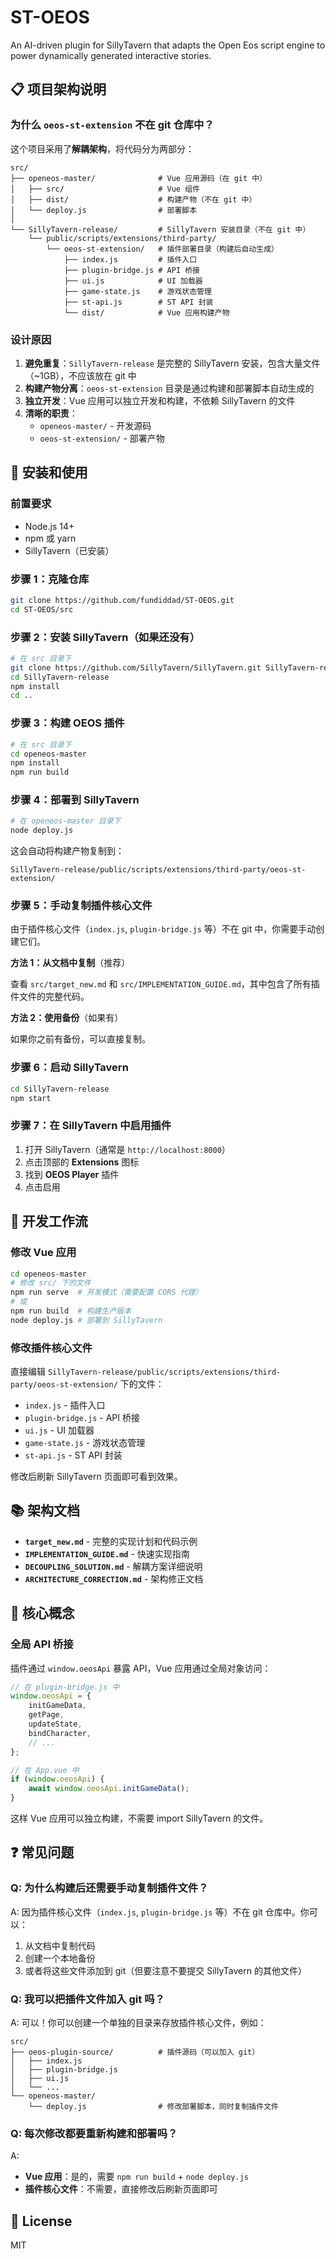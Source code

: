 # ST-OEOS

An AI-driven plugin for SillyTavern that adapts the Open Eos script engine to power dynamically generated interactive stories.

## 📋 项目架构说明

### 为什么 `oeos-st-extension` 不在 git 仓库中？

这个项目采用了**解耦架构**，将代码分为两部分：

```
src/
├── openeos-master/              # Vue 应用源码（在 git 中）
│   ├── src/                     # Vue 组件
│   ├── dist/                    # 构建产物（不在 git 中）
│   └── deploy.js                # 部署脚本
│
└── SillyTavern-release/         # SillyTavern 安装目录（不在 git 中）
    └── public/scripts/extensions/third-party/
        └── oeos-st-extension/   # 插件部署目录（构建后自动生成）
            ├── index.js         # 插件入口
            ├── plugin-bridge.js # API 桥接
            ├── ui.js            # UI 加载器
            ├── game-state.js    # 游戏状态管理
            ├── st-api.js        # ST API 封装
            └── dist/            # Vue 应用构建产物
```

### 设计原因

1. **避免重复**：`SillyTavern-release` 是完整的 SillyTavern 安装，包含大量文件（~1GB），不应该放在 git 中
2. **构建产物分离**：`oeos-st-extension` 目录是通过构建和部署脚本自动生成的
3. **独立开发**：Vue 应用可以独立开发和构建，不依赖 SillyTavern 的文件
4. **清晰的职责**：
   - `openeos-master/` - 开发源码
   - `oeos-st-extension/` - 部署产物

## 🚀 安装和使用

### 前置要求

- Node.js 14+
- npm 或 yarn
- SillyTavern（已安装）

### 步骤 1：克隆仓库

```bash
git clone https://github.com/fundiddad/ST-OEOS.git
cd ST-OEOS/src
```

### 步骤 2：安装 SillyTavern（如果还没有）

```bash
# 在 src 目录下
git clone https://github.com/SillyTavern/SillyTavern.git SillyTavern-release
cd SillyTavern-release
npm install
cd ..
```

### 步骤 3：构建 OEOS 插件

```bash
# 在 src 目录下
cd openeos-master
npm install
npm run build
```

### 步骤 4：部署到 SillyTavern

```bash
# 在 openeos-master 目录下
node deploy.js
```

这会自动将构建产物复制到：
```
SillyTavern-release/public/scripts/extensions/third-party/oeos-st-extension/
```

### 步骤 5：手动复制插件核心文件

由于插件核心文件（`index.js`, `plugin-bridge.js` 等）不在 git 中，你需要手动创建它们。

**方法 1：从文档中复制**（推荐）

查看 `src/target_new.md` 和 `src/IMPLEMENTATION_GUIDE.md`，其中包含了所有插件文件的完整代码。

**方法 2：使用备份**（如果有）

如果你之前有备份，可以直接复制。

### 步骤 6：启动 SillyTavern

```bash
cd SillyTavern-release
npm start
```

### 步骤 7：在 SillyTavern 中启用插件

1. 打开 SillyTavern（通常是 `http://localhost:8000`）
2. 点击顶部的 **Extensions** 图标
3. 找到 **OEOS Player** 插件
4. 点击启用

## 🔧 开发工作流

### 修改 Vue 应用

```bash
cd openeos-master
# 修改 src/ 下的文件
npm run serve  # 开发模式（需要配置 CORS 代理）
# 或
npm run build  # 构建生产版本
node deploy.js # 部署到 SillyTavern
```

### 修改插件核心文件

直接编辑 `SillyTavern-release/public/scripts/extensions/third-party/oeos-st-extension/` 下的文件：
- `index.js` - 插件入口
- `plugin-bridge.js` - API 桥接
- `ui.js` - UI 加载器
- `game-state.js` - 游戏状态管理
- `st-api.js` - ST API 封装

修改后刷新 SillyTavern 页面即可看到效果。

## 📚 架构文档

- **`target_new.md`** - 完整的实现计划和代码示例
- **`IMPLEMENTATION_GUIDE.md`** - 快速实现指南
- **`DECOUPLING_SOLUTION.md`** - 解耦方案详细说明
- **`ARCHITECTURE_CORRECTION.md`** - 架构修正文档

## 🎯 核心概念

### 全局 API 桥接

插件通过 `window.oeosApi` 暴露 API，Vue 应用通过全局对象访问：

```javascript
// 在 plugin-bridge.js 中
window.oeosApi = {
    initGameData,
    getPage,
    updateState,
    bindCharacter,
    // ...
};

// 在 App.vue 中
if (window.oeosApi) {
    await window.oeosApi.initGameData();
}
```

这样 Vue 应用可以独立构建，不需要 import SillyTavern 的文件。

## ❓ 常见问题

### Q: 为什么构建后还需要手动复制插件文件？

A: 因为插件核心文件（`index.js`, `plugin-bridge.js` 等）不在 git 仓库中。你可以：
1. 从文档中复制代码
2. 创建一个本地备份
3. 或者将这些文件添加到 git（但要注意不要提交 SillyTavern 的其他文件）

### Q: 我可以把插件文件加入 git 吗？

A: 可以！你可以创建一个单独的目录来存放插件核心文件，例如：

```
src/
├── oeos-plugin-source/          # 插件源码（可以加入 git）
│   ├── index.js
│   ├── plugin-bridge.js
│   ├── ui.js
│   └── ...
└── openeos-master/
    └── deploy.js                # 修改部署脚本，同时复制插件文件
```

### Q: 每次修改都要重新构建和部署吗？

A:
- **Vue 应用**：是的，需要 `npm run build` + `node deploy.js`
- **插件核心文件**：不需要，直接修改后刷新页面即可

## 📝 License

MIT
